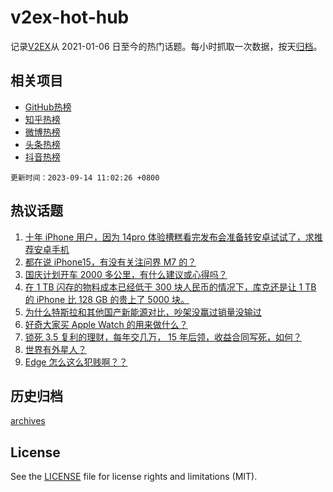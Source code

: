 # v2ex-hot-hub

 记录[V2EX](https://www.v2ex.com/)从 2021-01-06 日至今的热门话题。每小时抓取一次数据，按天[归档](archives)。
 
 ## 相关项目

- [GitHub热榜](https://github.com/it985/github-hot-hub)
- [知乎热榜](https://github.com/it985/zhihu-hot-hub)
- [微博热榜](https://github.com/it985/weibo-hot-hub)
- [头条热榜](https://github.com/it985/toutiao-hot-hub)
- [抖音热榜](https://github.com/it985/douyin-hot-hub)


 `更新时间：2023-09-14 11:02:26 +0800`

## 热议话题

1. [十年 iPhone 用户，因为 14pro 体验槽糕看完发布会准备转安卓试试了，求推荐安卓手机](https://www.v2ex.com/t/973410)
1. [都在说 iPhone15，有没有关注问界 M7 的？](https://www.v2ex.com/t/973334)
1. [国庆计划开车 2000 多公里，有什么建议或心得吗？](https://www.v2ex.com/t/973375)
1. [在 1 TB 闪存的物料成本已经低于 300 块人民币的情况下，库克还是让 1 TB 的 iPhone 比 128 GB 的贵上了 5000 块。](https://www.v2ex.com/t/973572)
1. [为什么特斯拉和其他国产新能源对比，吵架没赢过销量没输过](https://www.v2ex.com/t/973606)
1. [好奇大家买 Apple Watch 的用来做什么？](https://www.v2ex.com/t/973393)
1. [锁死 3.5 复利的理财，每年交几万， 15 年后领，收益合同写死，如何？](https://www.v2ex.com/t/973373)
1. [世界有外星人？](https://www.v2ex.com/t/973598)
1. [Edge 怎么这么犯贱啊？？](https://www.v2ex.com/t/973523)

## 历史归档

[archives](archives)

## License

See the [LICENSE](LICENSE) file for license rights and limitations (MIT).
